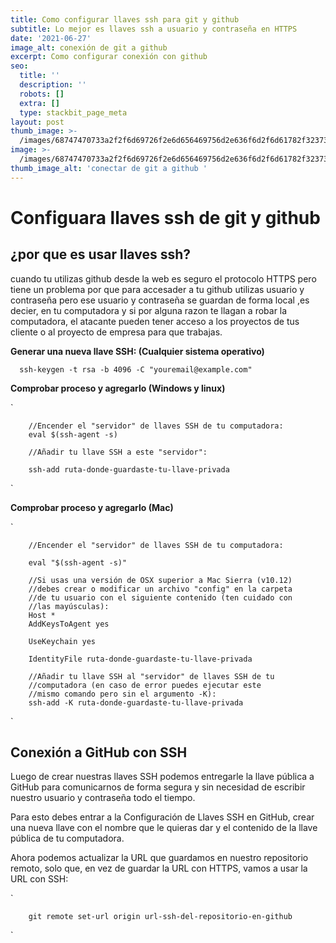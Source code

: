 ```yaml
---
title: Como configurar llaves ssh para git y github
subtitle: Lo mejor es llaves ssh a usuario y contraseña en HTTPS
date: '2021-06-27'
image_alt: conexión de git a github
excerpt: Como configurar conexión con github
seo:
  title: ''
  description: ''
  robots: []
  extra: []
  type: stackbit_page_meta
layout: post
thumb_image: >-
  /images/68747470733a2f2f6d69726f2e6d656469756d2e636f6d2f6d61782f323733322f312a6d74736b3366515f4252656d466964686b656c3364412e706e67.png
image: >-
  /images/68747470733a2f2f6d69726f2e6d656469756d2e636f6d2f6d61782f323733322f312a6d74736b3366515f4252656d466964686b656c3364412e706e67.png
thumb_image_alt: 'conectar de git a github '
---
```

# Configuara llaves ssh de git y github

## ¿por que es usar llaves ssh?

cuando tu utilizas github desde la web es seguro el protocolo HTTPS pero tiene un problema por que para accesader a tu github utilizas usuario y contraseña pero ese usuario y contraseña se guardan de forma local ,es decier, en tu computadora y si por alguna razon te llagan a robar la computadora, el atacante pueden tener acceso a los proyectos de tus cliente o al proyecto de empresa para que trabajas.

**Generar una nueva llave SSH: (Cualquier sistema operativo)**

`  
        ssh-keygen -t rsa -b 4096 -C "youremail@example.com"
`  

**Comprobar proceso y agregarlo (Windows y linux)**  

`

        //Encender el "servidor" de llaves SSH de tu computadora:
        eval $(ssh-agent -s)

        //Añadir tu llave SSH a este "servidor":  

        ssh-add ruta-donde-guardaste-tu-llave-privada
`

**Comprobar proceso y agregarlo (Mac)**

`  

        //Encender el "servidor" de llaves SSH de tu computadora:  

        eval "$(ssh-agent -s)"

        //Si usas una versión de OSX superior a Mac Sierra (v10.12)
        //debes crear o modificar un archivo "config" en la carpeta
        //de tu usuario con el siguiente contenido (ten cuidado con
        //las mayúsculas):
        Host *
        AddKeysToAgent yes  
        
        UseKeychain yes  
        
        IdentityFile ruta-donde-guardaste-tu-llave-privada  
        
        //Añadir tu llave SSH al "servidor" de llaves SSH de tu
        //computadora (en caso de error puedes ejecutar este
        //mismo comando pero sin el argumento -K):
        ssh-add -K ruta-donde-guardaste-tu-llave-privada
`

## Conexión a GitHub con SSH  

Luego de crear nuestras llaves SSH podemos entregarle la llave pública a GitHub para comunicarnos de forma segura y sin necesidad de escribir nuestro usuario y contraseña todo el tiempo.

Para esto debes entrar a la Configuración de Llaves SSH en GitHub, crear una nueva llave con el nombre que le quieras dar y el contenido de la llave pública de tu computadora.

Ahora podemos actualizar la URL que guardamos en nuestro repositorio remoto, solo que, en vez de guardar la URL con HTTPS, vamos a usar la URL con SSH:  

`

        git remote set-url origin url-ssh-del-repositorio-en-github
`
